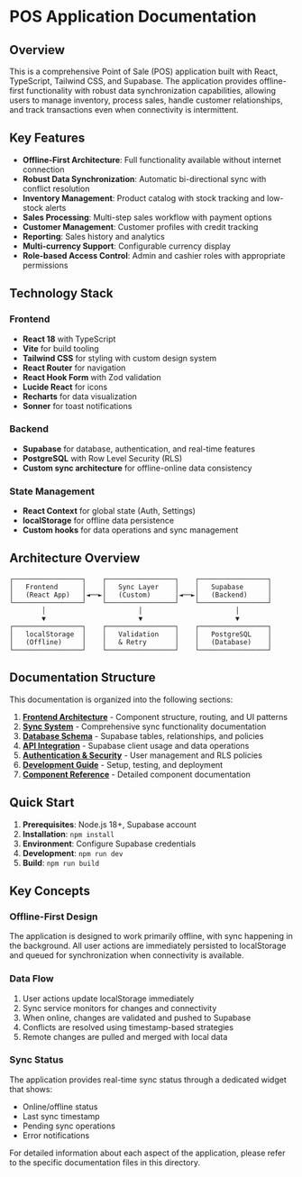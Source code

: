 # POS Application Documentation

## Overview

This is a comprehensive Point of Sale (POS) application built with React, TypeScript, Tailwind CSS, and Supabase. The application provides offline-first functionality with robust data synchronization capabilities, allowing users to manage inventory, process sales, handle customer relationships, and track transactions even when connectivity is intermittent.

## Key Features

- **Offline-First Architecture**: Full functionality available without internet connection
- **Robust Data Synchronization**: Automatic bi-directional sync with conflict resolution
- **Inventory Management**: Product catalog with stock tracking and low-stock alerts
- **Sales Processing**: Multi-step sales workflow with payment options
- **Customer Management**: Customer profiles with credit tracking
- **Reporting**: Sales history and analytics
- **Multi-currency Support**: Configurable currency display
- **Role-based Access Control**: Admin and cashier roles with appropriate permissions

## Technology Stack

### Frontend
- **React 18** with TypeScript
- **Vite** for build tooling
- **Tailwind CSS** for styling with custom design system
- **React Router** for navigation
- **React Hook Form** with Zod validation
- **Lucide React** for icons
- **Recharts** for data visualization
- **Sonner** for toast notifications

### Backend
- **Supabase** for database, authentication, and real-time features
- **PostgreSQL** with Row Level Security (RLS)
- **Custom sync architecture** for offline-online data consistency

### State Management
- **React Context** for global state (Auth, Settings)
- **localStorage** for offline data persistence
- **Custom hooks** for data operations and sync management

## Architecture Overview

```
┌─────────────────┐    ┌─────────────────┐    ┌─────────────────┐
│   Frontend      │    │   Sync Layer    │    │   Supabase      │
│   (React App)   │◄──►│   (Custom)      │◄──►│   (Backend)     │
└─────────────────┘    └─────────────────┘    └─────────────────┘
        │                       │                       │
        ▼                       ▼                       ▼
┌─────────────────┐    ┌─────────────────┐    ┌─────────────────┐
│   localStorage  │    │   Validation    │    │   PostgreSQL    │
│   (Offline)     │    │   & Retry       │    │   (Database)    │
└─────────────────┘    └─────────────────┘    └─────────────────┘
```

## Documentation Structure

This documentation is organized into the following sections:

1. **[Frontend Architecture](./frontend-architecture.md)** - Component structure, routing, and UI patterns
2. **[Sync System](./sync-system.md)** - Comprehensive sync functionality documentation
3. **[Database Schema](./database-schema.md)** - Supabase tables, relationships, and policies
4. **[API Integration](./api-integration.md)** - Supabase client usage and data operations
5. **[Authentication & Security](./auth-security.md)** - User management and RLS policies
6. **[Development Guide](./development-guide.md)** - Setup, testing, and deployment
7. **[Component Reference](./component-reference.md)** - Detailed component documentation

## Quick Start

1. **Prerequisites**: Node.js 18+, Supabase account
2. **Installation**: `npm install`
3. **Environment**: Configure Supabase credentials
4. **Development**: `npm run dev`
5. **Build**: `npm run build`

## Key Concepts

### Offline-First Design
The application is designed to work primarily offline, with sync happening in the background. All user actions are immediately persisted to localStorage and queued for synchronization when connectivity is available.

### Data Flow
1. User actions update localStorage immediately
2. Sync service monitors for changes and connectivity
3. When online, changes are validated and pushed to Supabase
4. Conflicts are resolved using timestamp-based strategies
5. Remote changes are pulled and merged with local data

### Sync Status
The application provides real-time sync status through a dedicated widget that shows:
- Online/offline status
- Last sync timestamp
- Pending sync operations
- Error notifications

For detailed information about each aspect of the application, please refer to the specific documentation files in this directory.